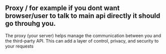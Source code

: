 ## Proxy / for example if you dont want browser/user to talk to main api directly it should go throuhg you.
The proxy (your server) helps manage the communication between you and the third-party API. This can add a layer of control, privacy, and security to your requests
